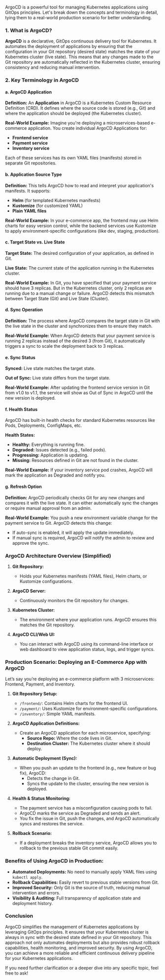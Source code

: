 ArgoCD is a powerful tool for managing Kubernetes applications using GitOps principles. Let's break down the concepts and terminology in detail, tying them to a real-world production scenario for better understanding.

### 1. What is ArgoCD?

**ArgoCD** is a declarative, GitOps continuous delivery tool for Kubernetes. It automates the deployment of applications by ensuring that the configuration in your Git repository (desired state) matches the state of your Kubernetes cluster (live state). This means that any changes made to the Git repository are automatically reflected in the Kubernetes cluster, ensuring consistency and reducing manual intervention.

### 2. Key Terminology in ArgoCD

#### a. ArgoCD Application

**Definition:** An **Application** in ArgoCD is a Kubernetes Custom Resource Definition (CRD). It defines where the source code is stored (e.g., Git) and where the application should be deployed (the Kubernetes cluster).

**Real-World Example:**
Imagine you're deploying a microservices-based e-commerce application. You create individual ArgoCD Applications for:
- **Frontend service**
- **Payment service**
- **Inventory service**

Each of these services has its own YAML files (manifests) stored in separate Git repositories.

#### b. Application Source Type

**Definition:** This tells ArgoCD how to read and interpret your application's manifests. It supports:
- **Helm** (for templated Kubernetes manifests)
- **Kustomize** (for customized YAML)
- **Plain YAML files**

**Real-World Example:**
In your e-commerce app, the frontend may use Helm charts for easy version control, while the backend services use Kustomize to apply environment-specific configurations (like dev, staging, production).

#### c. Target State vs. Live State

**Target State:** The desired configuration of your application, as defined in Git.

**Live State:** The current state of the application running in the Kubernetes cluster.

**Real-World Example:**
In Git, you have specified that your payment service should have 3 replicas. But in the Kubernetes cluster, only 2 replicas are running due to a manual change or failure. ArgoCD detects this mismatch between Target State (Git) and Live State (Cluster).

#### d. Sync Operation

**Definition:** The process where ArgoCD compares the target state in Git with the live state in the cluster and synchronizes them to ensure they match.

**Real-World Example:**
When ArgoCD detects that your payment service is running 2 replicas instead of the desired 3 (from Git), it automatically triggers a sync to scale the deployment back to 3 replicas.

#### e. Sync Status

**Synced:** Live state matches the target state.

**Out of Sync:** Live state differs from the target state.

**Real-World Example:**
After updating the frontend service version in Git from v1.0 to v1.1, the service will show as Out of Sync in ArgoCD until the new version is deployed.

#### f. Health Status

ArgoCD has built-in health checks for standard Kubernetes resources like Pods, Deployments, ConfigMaps, etc.

**Health States:**
- **Healthy:** Everything is running fine.
- **Degraded:** Issues detected (e.g., failed pods).
- **Progressing:** Application is updating.
- **Missing:** Resources defined in Git are not found in the cluster.

**Real-World Example:**
If your inventory service pod crashes, ArgoCD will mark the application as Degraded and notify you.

#### g. Refresh Option

**Definition:** ArgoCD periodically checks Git for any new changes and compares it with the live state. It can either automatically sync the changes or require manual approval from an admin.

**Real-World Example:**
You push a new environment variable change for the payment service to Git. ArgoCD detects this change:
- If auto-sync is enabled, it will apply the update immediately.
- If manual sync is required, ArgoCD will notify the admin to review and approve the sync.

### ArgoCD Architecture Overview (Simplified)

1. **Git Repository:**
   - Holds your Kubernetes manifests (YAML files), Helm charts, or Kustomize configurations.

2. **ArgoCD Server:**
   - Continuously monitors the Git repository for changes.

3. **Kubernetes Cluster:**
   - The environment where your application runs. ArgoCD ensures this matches the Git repository.

4. **ArgoCD CLI/Web UI:**
   - You can interact with ArgoCD using its command-line interface or web dashboard to view application status, logs, and trigger syncs.

### Production Scenario: Deploying an E-Commerce App with ArgoCD

Let’s say you’re deploying an e-commerce platform with 3 microservices: Frontend, Payment, and Inventory.

1. **Git Repository Setup:**
   - `/frontend/`: Contains Helm charts for the frontend UI.
   - `/payment/`: Uses Kustomize for environment-specific configurations.
   - `/inventory/`: Simple YAML manifests.

2. **ArgoCD Application Definitions:**
   - Create an ArgoCD application for each microservice, specifying:
     - **Source Repo:** Where the code lives in Git.
     - **Destination Cluster:** The Kubernetes cluster where it should deploy.

3. **Automatic Deployment (Sync):**
   - When you push an update to the frontend (e.g., new feature or bug fix), ArgoCD:
     - Detects the change in Git.
     - Syncs the update to the cluster, ensuring the new version is deployed.

4. **Health & Status Monitoring:**
   - The payment service has a misconfiguration causing pods to fail.
   - ArgoCD marks the service as Degraded and sends an alert.
   - You fix the issue in Git, push the changes, and ArgoCD automatically syncs and restores the service.

5. **Rollback Scenario:**
   - If a deployment breaks the inventory service, ArgoCD allows you to rollback to the previous stable Git commit easily.

### Benefits of Using ArgoCD in Production:

- **Automated Deployments:** No need to manually apply YAML files using `kubectl apply`.
- **Rollback Capabilities:** Easily revert to previous stable versions from Git.
- **Improved Security:** Only Git is the source of truth, reducing manual intervention and errors.
- **Visibility & Auditing:** Full transparency of application state and deployment history.

### Conclusion

ArgoCD simplifies the management of Kubernetes applications by leveraging GitOps principles. It ensures that your Kubernetes cluster is always in sync with the desired state defined in your Git repository. This approach not only automates deployments but also provides robust rollback capabilities, health monitoring, and improved security. By using ArgoCD, you can achieve a more reliable and efficient continuous delivery pipeline for your Kubernetes applications.

If you need further clarification or a deeper dive into any specific topic, feel free to ask!
